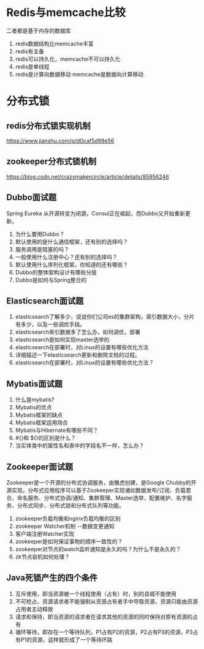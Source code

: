 # Redis与memcache比较 #
二者都是基于内存的数据库
1. redis数据结构比memcache丰富
2. redis有主备
3. redis可以持久化，memcache不可以持久化
4. redis是单线程
5. redis是计算向数据移动  memcache是数据向计算移动


# 分布式锁
## redis分布式锁实现机制 
https://www.jianshu.com/p/d0caf5d99e56
> 
>


## zookeeper分布式锁机制
https://blog.csdn.net/crazymakercircle/article/details/85956246
>

## Dubbo面试题
Spring Eureka 从开源转变为闭源，Consul正在崛起，而Dubbo又开始重新更新。
1. 为什么要用Dubbo？
2. 默认使用的是什么通信框架，还有别的选择吗？
3. 服务调用是阻塞的吗？
4. 一般使用什么注册中心？还有别的选择吗？
5. 默认使用什么序列化框架，你知道的还有哪些？
6. Dubbo的整体架构设计有哪些分层
7. Dubbo是如何与Spring整合的

## Elasticsearch面试题
1. elasticsearch了解多少，说说你们公司es的集群架构，索引数据大小，分片有多少，以及一些调优手段。
2. elasticsearch索引数据多了怎么办，如何调优，部署
3. elasticsearch是如何实现master选举的
4. elasticsearch在部署时，对Linux的设置有哪些优化方法
5. 详细描述一下elasticsearch更新和删除文档的过程。
6. elasticsearch在部署时，对Linux的设置有哪些优化方法？

## Mybatis面试题
1. 什么是mybatis?
2. Mybatis的优点
3. Mybatis框架的缺点
4. Mybatis框架适用场合
5. Mybatis与Hibernate有哪些不同？
6. #{}和 ${}的区别是什么？
7. 当实体类中的属性名和表中的字段名不一样，怎么办？

## Zookeeper面试题
Zookeeper是一个开源的分布式协调服务，由雅虎创建，是Google Chubby的开源实现。分布式应用程序可以基于Zookeeper实现诸如数据发布/订阅、负载君合、命名服务、分布式协调/通知、集群管理、Master选举、配置维护、名字服务、分布式同步、分布式锁和分布式队列等功能。
1. zookeeper负载均衡和nginx负载均衡的区别
2. zookeeper Watcher机制 --数据变更通知
3. 客户端注册Watcher实现
4. zookeeper是如何保证事物的顺序一致性的？
5. zookeeper对节点的watch监听通知是永久的吗？为什么不是永久的？
6. zk节点宕机如何处理？

## Java死锁产生的四个条件
1. 互斥使用，即当资源被一个线程使用（占有）时，别的县城不能使用
2. 不可抢占，资源请求者不能强制从资源占有者手中夺取资源，资源只能由资源占用者主动释放
3. 请求和保持，即当资源的请求者在请求其他的资源的同时保持对原有资源的占有
4. 循环等待，即存在一个等待队列，P1占有P2的资源，P2占有P3的资源，P3占有P1的资源，这样就形成了一个等待环路
























